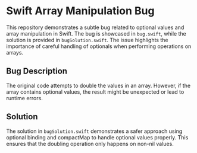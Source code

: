 # Swift Array Manipulation Bug

This repository demonstrates a subtle bug related to optional values and array manipulation in Swift. The bug is showcased in `bug.swift`, while the solution is provided in `bugSolution.swift`.  The issue highlights the importance of careful handling of optionals when performing operations on arrays.

## Bug Description

The original code attempts to double the values in an array. However, if the array contains optional values, the result might be unexpected or lead to runtime errors.

## Solution

The solution in `bugSolution.swift` demonstrates a safer approach using optional binding and compactMap to handle optional values properly. This ensures that the doubling operation only happens on non-nil values. 